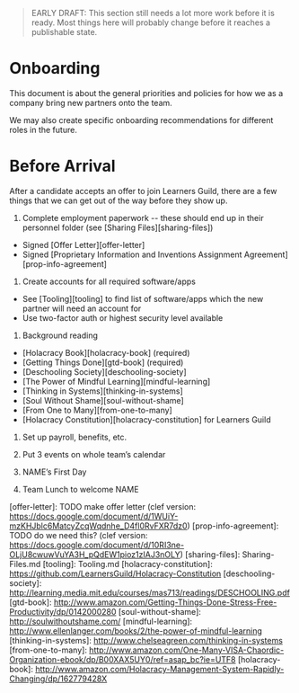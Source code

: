 > EARLY DRAFT: This section still needs a lot more work before it is ready. Most things here will probably change before it reaches a publishable state.

# Onboarding

This document is about the general priorities and policies for how we as a company bring new partners onto the team.

We may also create specific onboarding recommendations for different roles in the future.

# Before Arrival

After a candidate accepts an offer to join Learners Guild, there are a few things that we can get out of the way before they show up.

1. Complete employment paperwork -- these should end up in their personnel folder (see [Sharing Files][sharing-files])
  - Signed [Offer Letter][offer-letter]
  - Signed [Proprietary Information and Inventions Assignment Agreement][prop-info-agreement]

1. Create accounts for all required software/apps
  - See [Tooling][tooling] to find list of software/apps which the new partner will need an account for
  - Use two-factor auth or highest security level available

1. Background reading
  - [Holacracy Book][holacracy-book] (required)
  - [Getting Things Done][gtd-book] (required)
  - [Deschooling Society][deschooling-society]
  - [The Power of Mindful Learning][mindful-learning]
  - [Thinking in Systems][thinking-in-systems]
  - [Soul Without Shame][soul-without-shame]
  - [From One to Many][from-one-to-many]
  - [Holacracy Constitution][holacracy-constitution] for Learners Guild

1. Set up payroll, benefits, etc.

1. Put 3 events on whole team’s calendar
  1. NAME’s First Day
  1. Team Lunch to welcome NAME
 



[welcome-to-lg]: ../Onboarding-Documents/Welcome-to-Learners-Guild.md
[offer-letter]: TODO make offer letter (clef version: https://docs.google.com/document/d/1WUiY-mzKHJblc6MatcyZcqWqdnhe_D4fl0RvFXR7dz0)
[prop-info-agreement]: TODO do we need this? (clef version:  https://docs.google.com/document/d/10RI3ne-OLjU8cwuwVuYA3H_pQdEW1pioz1zIAJ3nOLY)
[sharing-files]: Sharing-Files.md
[tooling]: Tooling.md
[holacracy-constitution]: https://github.com/LearnersGuild/Holacracy-Constitution
[deschooling-society]: http://learning.media.mit.edu/courses/mas713/readings/DESCHOOLING.pdf
[gtd-book]: http://www.amazon.com/Getting-Things-Done-Stress-Free-Productivity/dp/0142000280
[soul-without-shame]: http://soulwithoutshame.com/
[mindful-learning]: http://www.ellenlanger.com/books/2/the-power-of-mindful-learning
[thinking-in-systems]: http://www.chelseagreen.com/thinking-in-systems
[from-one-to-many]: http://www.amazon.com/One-Many-VISA-Chaordic-Organization-ebook/dp/B00XAX5UY0/ref=asap_bc?ie=UTF8
[holacracy-book]: http://www.amazon.com/Holacracy-Management-System-Rapidly-Changing/dp/162779428X
